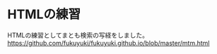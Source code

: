 # HTMLの練習

HTMLの練習としてまとも検索の写経をしました。
https://github.com/fukuyuki/fukuyuki.github.io/blob/master/mtm.html
